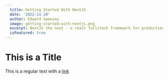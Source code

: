 ```yaml
---
  title: Getting Started With NextJS
  date: '2022-11-28'
  author: Edward Sweezey
  image: getting-started-with-nextjs.png
  excerpt: NextJS the next - a react fullstack framework for production
  isFeatured: true
---
```


# This is a Title

This is a regular text with a [link](https://www.google.com)


